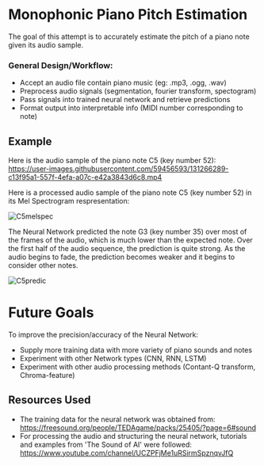 # Monophonic Piano Pitch Estimation #

The goal of this attempt is to accurately estimate the pitch of a piano note given its audio sample.

### General Design/Workflow: ###
- Accept an audio file contain piano music (eg: .mp3, .ogg, .wav)
- Preprocess audio signals (segmentation, fourier transform, spectogram)
- Pass signals into trained neural network and retrieve predictions
- Format output into interpretable info (MIDI number corresponding to note)

## Example ##
Here is the audio sample of the piano note C5 (key number 52):
https://user-images.githubusercontent.com/59456593/131266289-c13f95a1-557f-4efa-a07c-e42a3843d6c8.mp4

Here is a processed audio sample of the piano note C5 (key number 52) in its Mel Spectrogram respresentation:

![C5melspec](https://user-images.githubusercontent.com/59456593/131265878-b96be13a-81bc-47e7-93e6-45849279a09c.png)

The Neural Network predicted the note G3 (key number 35) over most of the frames of the audio, which is much lower than the expected note. Over the first half of the audio sequence, the prediction is quite strong. As the audio begins to fade, the prediction becomes weaker and it begins to consider other notes.

![C5predic](https://user-images.githubusercontent.com/59456593/131266038-5df316af-b71c-402b-ac0e-f6c11aaec19b.png)

# Future Goals #
To improve the precision/accuracy of the Neural Network:
- Supply more training data with more variety of piano sounds and notes
- Experiment with other Network types (CNN, RNN, LSTM)
- Experiment with other audio processing methods (Contant-Q transform, Chroma-feature)


## Resources Used ##
- The training data for the neural network was obtained from: https://freesound.org/people/TEDAgame/packs/25405/?page=6#sound
- For processing the audio and structuring the neural network, tutorials and examples from 'The Sound of AI' were followed: https://www.youtube.com/channel/UCZPFjMe1uRSirmSpznqvJfQ
